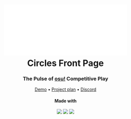 <h1 align="center">
  <img src="./public/logoInlineV3-White.png" alt="CirclesFP log0" width="400">
  <br>
  Circles Front Page
  <br>
</h1>
<h3 align="center">The Pulse of <a href="https://osu.ppy.sh">osu!</a> Competitive Play</h5>
<p align="center">
  <a href="https://circlesfrontpage.iii.cl/" title="Warning: may be broken">Demo</a> •
  <a href="https://github.com/users/ilia-21/projects/1/views/2">Project plan</a> •
  <a href="https://discord.gg/WsXtQ9YC2d">Discord</a>
</p>
<h4 align="center">Made with</h5>
<div align="center">
    <a href="https://www.typescriptlang.org/"><img src="https://img.shields.io/badge/TypeScript-007ACC?style=for-the-badge&logo=typescript&logoColor=white"></a>
    <a href="https://react.dev/"><img src="https://img.shields.io/badge/React-20232A?style=for-the-badge&logo=react&logoColor=61DAFB"></a>
    <a href="https://osu.ppy.sh/"></a><img src="https://img.shields.io/badge/osu!api-FF66AA?style=for-the-badge&logo=osu!&logoColor=white"></a>
</div>
